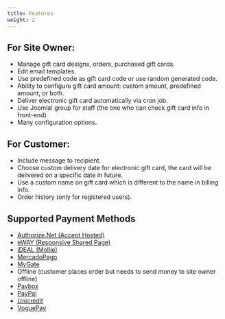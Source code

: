 ```yaml
---
title: Features
weight: 2
---
```


## For Site Owner:

* Manage gift card designs, orders, purchased gift cards.
* Edit email templates.
* Use predefined code as gift card code or use random generated code.
* Ability to configure gift card amount: custom amount, predefined amount, or both.
* Deliver electronic gift card automatically via cron job.
* Use Joomla! group for staff (the one who can check gift card info in front-end).
* Many configuration options.

## For Customer:

* Include message to recipient.
* Choose custom delivery date for electronic gift card, the card will be delivered on a specific date in future.
* Use a custom name on gift card which is different to the name in billing info.
* Order history (only for registered users).

## Supported Payment Methods

* [Authorize.Net (Accept Hosted)](https://authorize.net)
* [eWAY (Responsive Shared Page)](https://eway.com.au)
* [iDEAL (Mollie)](https://ideal.nl)
* [MercadoPago](https://mercadopago.com.ar)
* [MyGate](https://mygateglobal.com)
* Offline (customer places order but needs to send money to site owner offline)
* [Paybox](https://paybox.com)
* [PayPal](https://paypal.com)
* [Unicredit](https://unicredit.it)
* [VoguePay](https://voguepay.com)